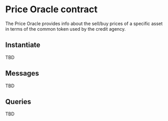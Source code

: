 # Price Oracle contract

The Price Oracle provides info about the sell/buy prices of a specific asset in terms
of the common token used by the credit agency.

## Instantiate

TBD

## Messages

TBD

## Queries

TBD
